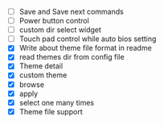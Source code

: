 - [ ] Save and Save next commands
- [ ] Power button control
- [ ] custom dir select widget
- [ ] Touch pad control while auto bios setting
- [x] Write about theme file format in readme
- [x] read themes dir from config file
- [x] Theme detail
- [x] custom theme
- [x] browse
- [x] apply
- [x] select one many times
- [x] Theme file support
